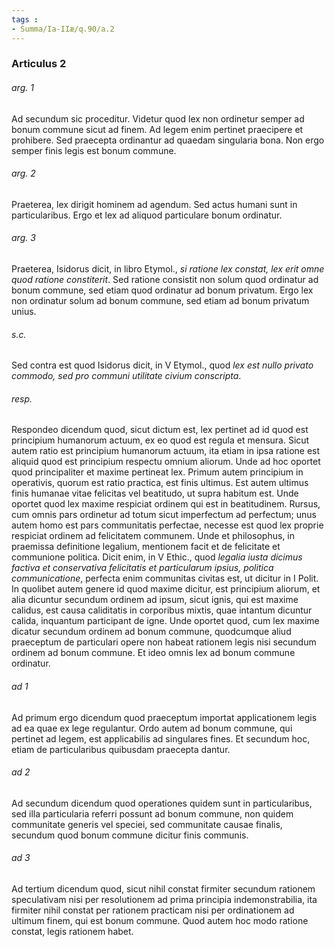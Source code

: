 ```yaml
---
tags : 
- Summa/Ia-IIæ/q.90/a.2
---
```


### Articulus 2

###### arg. 1
Ad secundum sic proceditur. Videtur quod lex non ordinetur semper ad bonum commune sicut ad finem. Ad legem enim pertinet praecipere et prohibere. Sed praecepta ordinantur ad quaedam singularia bona. Non ergo semper finis legis est bonum commune.

###### arg. 2
Praeterea, lex dirigit hominem ad agendum. Sed actus humani sunt in particularibus. Ergo et lex ad aliquod particulare bonum ordinatur.

###### arg. 3
Praeterea, Isidorus dicit, in libro Etymol., *si ratione lex constat, lex erit omne quod ratione constiterit*. Sed ratione consistit non solum quod ordinatur ad bonum commune, sed etiam quod ordinatur ad bonum privatum. Ergo lex non ordinatur solum ad bonum commune, sed etiam ad bonum privatum unius.

###### s.c.
Sed contra est quod Isidorus dicit, in V Etymol., quod *lex est nullo privato commodo, sed pro communi utilitate civium conscripta*.

###### resp.
Respondeo dicendum quod, sicut dictum est, lex pertinet ad id quod est principium humanorum actuum, ex eo quod est regula et mensura. Sicut autem ratio est principium humanorum actuum, ita etiam in ipsa ratione est aliquid quod est principium respectu omnium aliorum. Unde ad hoc oportet quod principaliter et maxime pertineat lex. Primum autem principium in operativis, quorum est ratio practica, est finis ultimus. Est autem ultimus finis humanae vitae felicitas vel beatitudo, ut supra habitum est. Unde oportet quod lex maxime respiciat ordinem qui est in beatitudinem. Rursus, cum omnis pars ordinetur ad totum sicut imperfectum ad perfectum; unus autem homo est pars communitatis perfectae, necesse est quod lex proprie respiciat ordinem ad felicitatem communem. Unde et philosophus, in praemissa definitione legalium, mentionem facit et de felicitate et communione politica. Dicit enim, in V Ethic., quod *legalia iusta dicimus factiva et conservativa felicitatis et particularum ipsius, politica communicatione*, perfecta enim communitas civitas est, ut dicitur in I Polit. In quolibet autem genere id quod maxime dicitur, est principium aliorum, et alia dicuntur secundum ordinem ad ipsum, sicut ignis, qui est maxime calidus, est causa caliditatis in corporibus mixtis, quae intantum dicuntur calida, inquantum participant de igne. Unde oportet quod, cum lex maxime dicatur secundum ordinem ad bonum commune, quodcumque aliud praeceptum de particulari opere non habeat rationem legis nisi secundum ordinem ad bonum commune. Et ideo omnis lex ad bonum commune ordinatur.

###### ad 1
Ad primum ergo dicendum quod praeceptum importat applicationem legis ad ea quae ex lege regulantur. Ordo autem ad bonum commune, qui pertinet ad legem, est applicabilis ad singulares fines. Et secundum hoc, etiam de particularibus quibusdam praecepta dantur.

###### ad 2
Ad secundum dicendum quod operationes quidem sunt in particularibus, sed illa particularia referri possunt ad bonum commune, non quidem communitate generis vel speciei, sed communitate causae finalis, secundum quod bonum commune dicitur finis communis.

###### ad 3
Ad tertium dicendum quod, sicut nihil constat firmiter secundum rationem speculativam nisi per resolutionem ad prima principia indemonstrabilia, ita firmiter nihil constat per rationem practicam nisi per ordinationem ad ultimum finem, qui est bonum commune. Quod autem hoc modo ratione constat, legis rationem habet.

